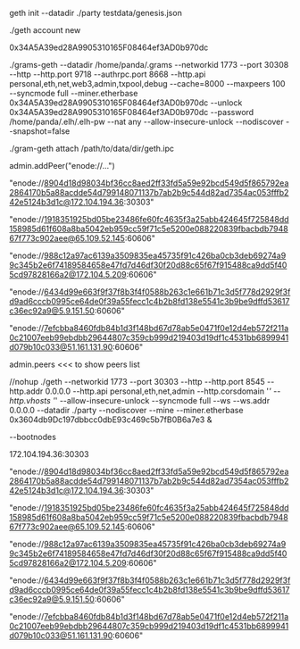 geth init --datadir ./party testdata/genesis.json 

./geth account new

0x34A5A39ed28A9905310165F08464ef3AD0b970dc

./grams-geth --datadir /home/panda/.grams --networkid 1773 --port 30308 --http --http.port 9718 --authrpc.port 8668 --http.api personal,eth,net,web3,admin,txpool,debug --cache=8000 --maxpeers 100 --syncmode full --miner.etherbase 0x34A5A39ed28A9905310165F08464ef3AD0b970dc --unlock 0x34A5A39ed28A9905310165F08464ef3AD0b970dc --password /home/panda/.elh/.elh-pw --nat any --allow-insecure-unlock --nodiscover --snapshot=false

./gram-geth attach /path/to/data/dir/geth.ipc

admin.addPeer("enode://...")

"enode://8904d18d98034bf36cc8aed2ff33fd5a59e92bcd549d5f865792ea2864170b5a88acdde54d799148071137b7ab2b9c544d82ad7354ac053fffb242e5124b3d1c@172.104.194.36:30303"

"enode://1918351925bd05be23486fe60fc4635f3a25abb424645f725848dd158985d61f608a8ba5042eb959cc59f71c5e5200e088220839fbacbdb794867f773c902aee@65.109.52.145:60606"

"enode://988c12a97ac6139a3509835ea45735f91c426ba0cb3deb69274a99c345b2e6f74189584658e47fd7d46df30f20d88c65f67f915488ca9dd5f405cd97828166a2@172.104.5.209:60606"

"enode://6434d99e663f9f37f8b3f4f0588b263c1e661b71c3d5f778d2929f3fd9ad6cccb0995ce64de0f39a55fecc1c4b2b8fd138e5541c3b9be9dffd53617c36ec92a9@5.9.151.50:60606"

"enode://7efcbba8460fdb84b1d3f148bd67d78ab5e0471f0e12d4eb572f211a0c21007eeb99ebdbb29644807c359cb999d219403d19df1c4531bb6899941d079b10c033@51.161.131.90:60606"

admin.peers <<< to show peers list






//nohup ./geth --networkid 1773  --port 30303 --http --http.port 8545 --http.addr 0.0.0.0 --http.api personal,eth,net,admin --http.corsdomain '*' --http.vhosts '*' --allow-insecure-unlock  --syncmode full --ws --ws.addr 0.0.0.0    --datadir ./party --nodiscover --mine --miner.etherbase 0x3604db9Dc197dbbcc0dbE93c469c5b7fB0B6a7e3 &

--bootnodes

172.104.194.36:30303

"enode://8904d18d98034bf36cc8aed2ff33fd5a59e92bcd549d5f865792ea2864170b5a88acdde54d799148071137b7ab2b9c544d82ad7354ac053fffb242e5124b3d1c@172.104.194.36:30303"

"enode://1918351925bd05be23486fe60fc4635f3a25abb424645f725848dd158985d61f608a8ba5042eb959cc59f71c5e5200e088220839fbacbdb794867f773c902aee@65.109.52.145:60606"

"enode://988c12a97ac6139a3509835ea45735f91c426ba0cb3deb69274a99c345b2e6f74189584658e47fd7d46df30f20d88c65f67f915488ca9dd5f405cd97828166a2@172.104.5.209:60606"

"enode://6434d99e663f9f37f8b3f4f0588b263c1e661b71c3d5f778d2929f3fd9ad6cccb0995ce64de0f39a55fecc1c4b2b8fd138e5541c3b9be9dffd53617c36ec92a9@5.9.151.50:60606"

"enode://7efcbba8460fdb84b1d3f148bd67d78ab5e0471f0e12d4eb572f211a0c21007eeb99ebdbb29644807c359cb999d219403d19df1c4531bb6899941d079b10c033@51.161.131.90:60606"
